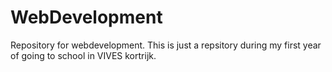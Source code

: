 # WebDevelopment
Repository for webdevelopment.
This is just a repsitory during my first year of going to school in VIVES kortrijk.
